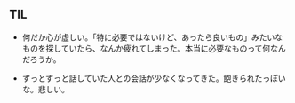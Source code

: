 ## TIL

* 何だか心が虚しい。「特に必要ではないけど、あったら良いもの」みたいなものを探していたら、なんか疲れてしまった。本当に必要なものって何なんだろうか。

* ずっとずっと話していた人との会話が少なくなってきた。飽きられたっぽいな。悲しい。